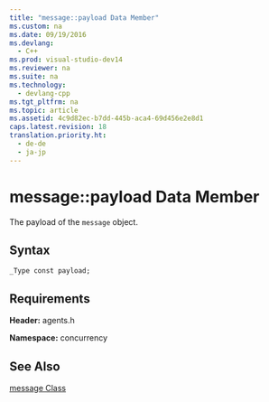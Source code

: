 ```yaml
---
title: "message::payload Data Member"
ms.custom: na
ms.date: 09/19/2016
ms.devlang: 
  - C++
ms.prod: visual-studio-dev14
ms.reviewer: na
ms.suite: na
ms.technology: 
  - devlang-cpp
ms.tgt_pltfrm: na
ms.topic: article
ms.assetid: 4c9d82ec-b7dd-445b-aca4-69d456e2e8d1
caps.latest.revision: 18
translation.priority.ht: 
  - de-de
  - ja-jp
---
```

# message::payload Data Member
The payload of the `message` object.  
  
## Syntax  
  
```  
_Type const payload;  
```  
  
## Requirements  
 **Header:** agents.h  
  
 **Namespace:** concurrency  
  
## See Also  
 [message Class](../vs140/message-Class.md)